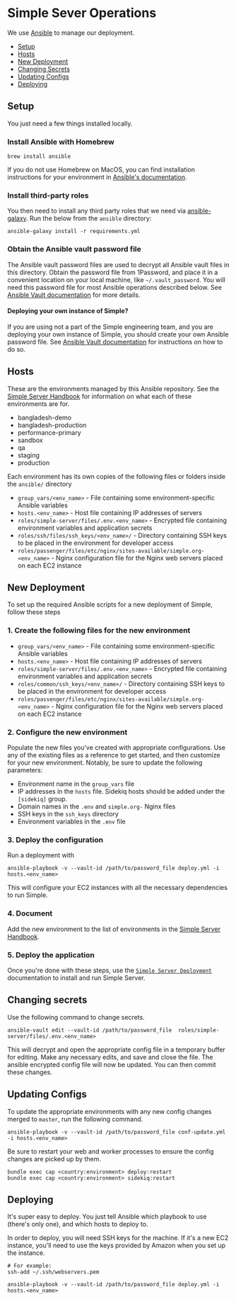 # Simple Sever Operations

We use [Ansible](http://docs.ansible.com/) to manage our deployment.

* [Setup](#setup)
* [Hosts](#hosts)
* [New Deployment](#new-deployment)
* [Changing Secrets](#changing-secrets)
* [Updating Configs](#updating-configs)
* [Deploying](#deploying)

## Setup

You just need a few things installed locally.

### Install Ansible with Homebrew

```
brew install ansible
```

If you do not use Homebrew on MacOS, you can find installation instructions for your environment in
[Ansible's documentation](https://docs.ansible.com/ansible/latest/installation_guide/intro_installation.html).

### Install third-party roles

You then need to install any third party roles that we need via [ansible-galaxy](https://galaxy.ansible.com/docs/).
Run the below from the `ansible` directory:

```
ansible-galaxy install -r requirements.yml
```

### Obtain the Ansible vault password file

The Ansible vault password files are used to decrypt all Ansible vault files in this directory. Obtain the password file
from 1Password, and place it in a convenient location on your local machine, like `~/.vault_password`. You will need
this password file for most Ansible operations described below. See [Ansible Vault documentation](https://docs.ansible.com/ansible/2.8/user_guide/vault.html)
for more details.

#### Deploying your own instance of Simple?

If you are using not a part of the Simple engineering team, and you are deploying your own instance of
Simple, you should create your own Ansible password file. See [Ansible Vault documentation](https://docs.ansible.com/ansible/2.8/user_guide/vault.html)
for instructions on how to do so.

## Hosts

These are the environments managed by this Ansible repository. See the
[Simple Server Handbook](https://docs.google.com/document/d/1VTVBr8HcLWK6Nrg4gQkuQKb3H8EtiqQA-zGWTu3ddHc/edit)
for information on what each of these environments are for.

- bangladesh-demo
- bangladesh-production
- performance-primary
- sandbox
- qa
- staging
- production

Each environment has its own copies of the following files or folders inside the `ansible/` directory

* `group_vars/<env_name>` - File containing some environment-specific Ansible variables
* `hosts.<env_name>` - Host file containing IP addresses of servers
* `roles/simple-server/files/.env.<env_name>` - Encrypted file containing environment variables and application secrets
* `roles/ssh/files/ssh_keys/<env_name>/` - Directory containing SSH keys to be placed in the environment for developer access
* `roles/passenger/files/etc/nginx/sites-available/simple.org-<env_name>` - Nginx configuration file for the Nginx web
  servers placed on each EC2 instance

## New Deployment

To set up the required Ansible scripts for a new deployment of Simple, follow these steps

### 1. Create the following files for the new environment

* `group_vars/<env_name>` - File containing some environment-specific Ansible variables
* `hosts.<env_name>` - Host file containing IP addresses of servers
* `roles/simple-server/files/.env.<env_name>` - Encrypted file containing environment variables and application secrets
* `roles/common/ssh_keys/<env_name>/` - Directory containing SSH keys to be placed in the environment for developer access
* `roles/passenger/files/etc/nginx/sites-available/simple.org-<env_name>` - Nginx configuration file for the Nginx web
  servers placed on each EC2 instance

### 2. Configure the new environment

Populate the new files you've created with appropriate configurations. Use any of the existing files as a reference to
get started, and then customize for your new environment. Notably, be sure to update the following parameters:

* Environment name in the `group_vars` file
* IP addresses in the `hosts` file. Sidekiq hosts should be added under the `[sidekiq]` group.
* Domain names in the `.env` and `simple.org-` Nginx files
* SSH keys in the `ssh_keys` directory
* Environment variables in the `.env` file

### 3. Deploy the configuration

Run a deployment with

```
ansible-playbook -v --vault-id /path/to/password_file deploy.yml -i hosts.<env_name>
```

This will configure your EC2 instances with all the necessary dependencies to run Simple.

### 4. Document

Add the new environment to the list of environments in the [Simple Server Handbook](https://docs.google.com/document/d/1VTVBr8HcLWK6Nrg4gQkuQKb3H8EtiqQA-zGWTu3ddHc/edit).

### 5. Deploy the application

Once you're done with these steps, use the [`Simple Server Deployment`](https://github.com/simpledotorg/simple-server#deployment)
documentation to install and run Simple Server.

## Changing secrets

Use the following command to change secrets.

```
ansible-vault edit --vault-id /path/to/password_file  roles/simple-server/files/.env.<env_name>
```

This will decrypt and open the appropriate config file in a temporary buffer for editing. Make any necessary edits, and
save and close the file. The ansible encrypted config file will now be updated. You can then commit these changes.


## Updating Configs

To update the appropriate environments with any new config changes merged to `master`, run the following command.

```
ansible-playbook -v --vault-id /path/to/password_file conf-update.yml -i hosts.<env_name>
```

Be sure to restart your web and worker processes to ensure the config changes are picked up by them.

```
bundle exec cap <country:environment> deploy:restart
bundle exec cap <country:environment> sidekiq:restart
```

## Deploying

It's super easy to deploy. You just tell Ansible which playbook to use (there's only one), and which hosts to deploy to.

In order to deploy, you will need SSH keys for the machine. If it's a new EC2 instance, you'll need to use the keys provided by Amazon when you set up the instance.

```
# For example:
ssh-add ~/.ssh/webservers.pem
```

```
ansible-playbook -v --vault-id /path/to/password_file deploy.yml -i hosts.<env_name>
```
